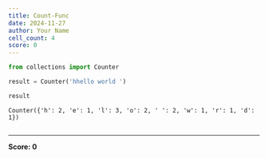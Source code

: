 ```yaml
---
title: Count-Func
date: 2024-11-27
author: Your Name
cell_count: 4
score: 0
---
```


```python
from collections import Counter
```


```python
result = Counter('hhello world ')
```


```python
result
```




    Counter({'h': 2, 'e': 1, 'l': 3, 'o': 2, ' ': 2, 'w': 1, 'r': 1, 'd': 1})




```python

```


---
**Score: 0**
